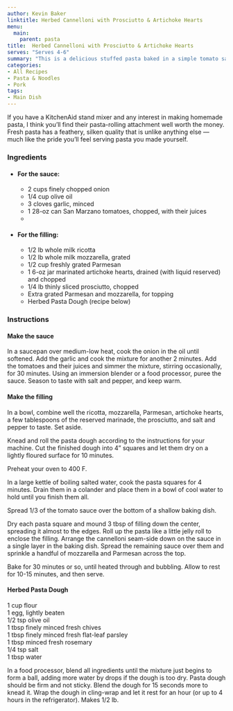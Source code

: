 ```yaml
---
author: Kevin Baker
linktitle: Herbed Cannelloni with Prosciutto & Artichoke Hearts
menu:
  main:
    parent: pasta
title:  Herbed Cannelloni with Prosciutto & Artichoke Hearts
serves: "Serves 4-6"
summary: "This is a delicious stuffed pasta baked in a simple tomato sauce with a bit of cheese on top — very tasty, and both lighter and more interesting than it looks."
categories:
- All Recipes
- Pasta & Noodles
- Pork
tags: 
- Main Dish
---
```

If you have a KitchenAid stand mixer and any interest in making homemade pasta, I think you’ll find their pasta-rolling attachment well worth the money. Fresh pasta has a feathery, silken quality that is unlike anything else — much like the pride you’ll feel serving pasta you made yourself.
### Ingredients

<div class="ingredient-list">

* #### For the sauce:
  * 2 cups finely chopped onion  
  * 1/4 cup olive oil  
  * 3 cloves garlic, minced  
  * 1 28-oz can San Marzano tomatoes, chopped, with their juices 
  * 
* #### For the filling:
  * 1/2 lb whole milk ricotta  
  * 1/2 lb whole milk mozzarella, grated   
  * 1/2 cup freshly grated Parmesan   
  * 1 6-oz jar marinated artichoke hearts, drained (with liquid reserved) and chopped  
  * 1/4 lb thinly sliced prosciutto, chopped  
  * Extra grated Parmesan and mozzarella, for topping  
  * Herbed Pasta Dough (recipe below)  

</div>

### Instructions
#### Make the sauce
In a saucepan over medium-low heat, cook the onion in the oil until softened. Add the garlic and cook the mixture for another 2 minutes. Add the tomatoes and their juices and simmer the mixture, stirring occasionally, for 30 minutes. Using an immersion blender or a food processor, puree the sauce. Season to taste with salt and pepper, and keep warm.

#### Make the filling
In a bowl, combine well the ricotta, mozzarella, Parmesan, artichoke hearts, a few tablespoons of the reserved marinade, the prosciutto, and salt and pepper to taste. Set aside.

Knead and roll the pasta dough according to the instructions for your machine. Cut the finished dough into 4” squares and let them dry on a lightly floured surface for 10 minutes.

Preheat your oven to 400 F.

In a large kettle of boiling salted water, cook the pasta squares for 4 minutes. Drain them in a colander and place them in a bowl of cool water to hold until you finish them all. 

Spread 1/3 of the tomato sauce over the bottom of a shallow baking dish.

Dry each pasta square and mound 3 tbsp of filling down the center, spreading it almost to the edges. Roll up the pasta like a little jelly roll to enclose the filling.  Arrange the cannelloni seam-side down on the sauce in a single layer in the baking dish. Spread the remaining sauce over them and sprinkle a handful of mozzarella and Parmesan across the top.

Bake for 30 minutes or so, until heated through and bubbling. Allow to rest for 10-15 minutes, and then serve.

#### Herbed Pasta Dough

<div class="ingredient-list">

1 cup flour  
1 egg, lightly beaten  
1/2 tsp olive oil  
1 tbsp finely minced fresh chives  
1 tbsp finely minced fresh flat-leaf parsley   
1 tbsp minced fresh rosemary  
1/4 tsp salt  
1 tbsp water  

</div>

In a food processor, blend all ingredients until the mixture just begins to form a ball, adding more water by drops if the dough is too dry. Pasta dough should be firm and not sticky. Blend the dough for 15 seconds more to knead it.  Wrap the dough in cling-wrap and let it rest for an hour (or up to 4 hours in the refrigerator). Makes 1/2 lb.
